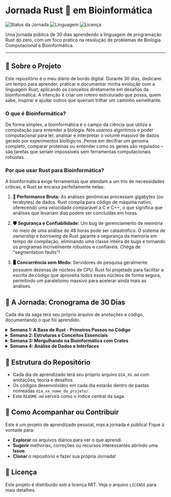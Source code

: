 # Jornada Rust 🦀 em Bioinformática

![Status da Jornada](https://img.shields.io/badge/Jornada-Em%20Andamento-brightgreen)
![Linguagem](https://img.shields.io/badge/Linguagem-Rust-orange)
![Licença](https://img.shields.io/badge/Licença-MIT-blue)

Uma jornada pública de 30 dias aprendendo a linguagem de programação Rust do zero, com um foco prático na resolução de problemas de Biologia Computacional e Bioinformática.

---

## 🧬 Sobre o Projeto

Este repositório é o meu diário de bordo digital. Durante 30 dias, dedicarei um tempo para aprender, praticar e documentar minha evolução com a linguagem Rust, aplicando os conceitos diretamente em desafios da bioinformática. A intenção é criar um roteiro estruturado que possa, quem sabe, inspirar e ajudar outros que queiram trilhar um caminho semelhante.

### O que é Bioinformática?

De forma simples, a bioinformática é o campo da ciência que utiliza a computação para entender a biologia. Nós usamos algoritmos e poder computacional para ler, analisar e interpretar o volume massivo de dados gerado por experimentos biológicos. Pense em decifrar um genoma completo, comparar proteínas ou entender como os genes são regulados – são tarefas que seriam impossíveis sem ferramentas computacionais robustas.

### Por que usar Rust para Bioinformática?

A bioinformática exige ferramentas que atendam a um trio de necessidades críticas, e Rust se encaixa perfeitamente nelas:

1.  **🚀 Performance Bruta:** As análises genômicas processam gigabytes (ou terabytes) de dados. Rust compila para código de máquina nativo, oferecendo uma velocidade comparável a C e C++, o que significa que análises que levariam dias podem ser concluídas em horas.

2.  **🛡️ Segurança e Confiabilidade:** Um bug de gerenciamento de memória no meio de uma análise de 48 horas pode ser catastrófico. O sistema de *ownership* e *borrowing* de Rust garante a segurança da memória em tempo de compilação, eliminando uma classe inteira de bugs e tornando os programas incrivelmente robustos e confiáveis. Chega de "segmentation faults"!

3.  **🖥️ Concorrência sem Medo:** Servidores de pesquisa geralmente possuem dezenas de núcleos de CPU. Rust foi projetado para facilitar a escrita de código que aproveita todos esses núcleos de forma segura, permitindo um paralelismo massivo para acelerar ainda mais as análises.

## 🎯 A Jornada: Cronograma de 30 Dias

Cada dia da saga terá seu próprio arquivo de anotações e código, documentando o que foi aprendido.

<details>
<summary><strong>Semana 1: A Base de Rust - Primeiros Passos no Código</strong></summary>

* [**Dia 1:** Olá, Mundo! (Configuração do Ambiente)](/week_1/DIA_01.md)
* [**Dia 2:** Variáveis e Tipos Primitivos](./DIA_02.md)
* [**Dia 3:** Funções, as Enzimas do Código](./DIA_03.md)
* [**Dia 4:** Controle de Fluxo com `if/else`](./DIA_04.md)
* [**Dia 5:** Strings e Manipulação Básica](./DIA_05.md)
* [**Dia 6:** Loops para Repetir Análises](./DIA_06.md)
* [**Dia 7:** Revisão da Semana 1](./DIA_07.md)

</details>

<details>
<summary><strong>Semana 2: Estruturas e Conceitos Essenciais</strong></summary>

* [**Dia 8:** Ownership, o Conceito Central de Rust](./DIA_08.md)
* [**Dia 9:** Borrowing e References](./DIA_09.md)
* [**Dia 10:** Structs para Modelar Dados Biológicos](./DIA_10.md)
* [**Dia 11:** Enums para Estados e Variações](./DIA_11.md)
* [**Dia 12:** `Option` e `Result` para Tratamento de Erros](./DIA_12.md)
* [**Dia 13:** Vetores e Coleções](./DIA_13.md)
* [**Dia 14:** Revisão da Semana 2](./DIA_14.md)

</details>

<details>
<summary><strong>Semana 3: Mergulhando na Bioinformática com Crates</strong></summary>

* [**Dia 15:** Introdução ao `crates.io` e `rust-bio`](./DIA_15.md)
* [**Dia 16:** Lendo Arquivos FASTA](./DIA_16.md)
* [**Dia 17:** Análise de Sequências com `rust-bio`](./DIA_17.md)
* [**Dia 18:** Alinhamento de Sequências (Teoria)](./DIA_18.md)
* [**Dia 19:** Alinhamento na Prática](./DIA_19.md)
* [**Dia 20:** Buscando Motivos (Pattern Matching)](./DIA_20.md)
* [**Dia 21:** Revisão da Semana 3](./DIA_21.md)

</details>

<details>
<summary><strong>Semana 4: Análise de Dados e Interfaces</strong></summary>

* [**Dia 22:** Análise de Dados com Polars - Introdução](./DIA_22.md)
* [**Dia 23:** Lendo CSV com Polars](./DIA_23.md)
* [**Dia 24:** Filtrando e Selecionando Dados](./DIA_24.md)
* [**Dia 25:** Introdução a Interfaces Web com Actix Web](./DIA_25.md)
* [**Dia 26:** Recebendo Dados via Web](./DIA_26.md)
* [**Dia 27:** Introdução a Interfaces Gráficas (GUI) com `egui`](./DIA_27.md)
* [**Dia 28:** Mini-Projeto: Juntando Tudo (Parte 1)](./DIA_28.md)
* [**Dia 29:** Finalizando o Mini-Projeto (Parte 2)](./DIA_29.md)
* [**Dia 30:** Conclusão e Próximos Passos](./DIA_30.md)

</details>

## 📂 Estrutura do Repositório

* Cada dia de aprendizado terá seu próprio arquivo `DIA_XX.md` com anotações, teoria e desafios.
* Os códigos desenvolvidos em cada dia estarão dentro de pastas nomeadas `dia_xx_nome_do_projeto/`.
* Este `README.md` servirá como o índice central da saga.

## 🤝 Como Acompanhar ou Contribuir

Este é um projeto de aprendizado pessoal, mas a jornada é pública! Fique à vontade para:

* **Explorar** os arquivos diários para ver o que aprendi.
* **Sugerir** melhorias, correções ou recursos interessantes abrindo uma **Issue**.
* **Clonar** o repositório e fazer sua própria Jornada!

## 📜 Licença

Este projeto é distribuído sob a licença MIT. Veja o arquivo `LICENSE` para mais detalhes.
